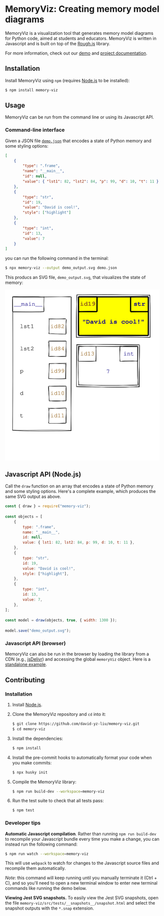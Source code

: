 # MemoryViz: Creating memory model diagrams

MemoryViz is a visualization tool that generates memory model diagrams for Python code, aimed at students and educators.
MemoryViz is written in Javascript and is built on top of the [Rough.js](https://roughjs.com/) library.

For more information, check out our [demo](https://www.cs.toronto.edu/~david/memory-viz/demo/) and [project documentation](https://www.cs.toronto.edu/~david/memory-viz/).

## Installation

Install MemoryViz using `npm` (requires [Node.js](https://nodejs.org/en) to be installed):

```bash
$ npm install memory-viz
```

## Usage

MemoryViz can be run from the command line or using its Javascript API.

### Command-line interface

Given a JSON file [`demo.json`](https://github.com/david-yz-liu/memory-viz/blob/master/examples/memory-viz-cli/demo.json) that encodes a state of Python memory and some styling options:

```json
[
    {
        "type": ".frame",
        "name": "__main__",
        "id": null,
        "value": { "lst1": 82, "lst2": 84, "p": 99, "d": 10, "t": 11 }
    },
    {
        "type": "str",
        "id": 19,
        "value": "David is cool!",
        "style": ["highlight"]
    },
    {
        "type": "int",
        "id": 13,
        "value": 7
    }
]
```

you can run the following command in the terminal:

```bash
$ npx memory-viz --output demo_output.svg demo.json
```

This producs an SVG file, `demo_output.svg`, that visualizes the state of memory:

![Sample usage svg output](https://github.com/david-yz-liu/memory-viz/blob/master/examples/memory-viz-cli/demo_output.svg)

## Javascript API (Node.js)

Call the `draw` function on an array that encodes a state of Python memory and some styling options.
Here's a complete example, which produces the same SVG output as above.

```js
const { draw } = require("memory-viz");

const objects = [
    {
        type: ".frame",
        name: "__main__",
        id: null,
        value: { lst1: 82, lst2: 84, p: 99, d: 10, t: 11 },
    },
    {
        type: "str",
        id: 19,
        value: "David is cool!",
        style: ["highlight"],
    },
    {
        type: "int",
        id: 13,
        value: 7,
    },
];

const model = draw(objects, true, { width: 1300 });

model.save("demo_output.svg");
```

### Javascript API (browser)

MemoryViz can also be run in the browser by loading the library from a CDN (e.g., [jsDelivr](https://cdn.jsdelivr.net/npm/memory-viz@latest/dist/memory-viz.bundle.js)) and accessing the global `memoryViz` object.
Here is a [standalone example](https://github.com/david-yz-liu/memory-viz/tree/master/examples/memory-viz-browser/index.html).

## Contributing

### Installation

1. Install [Node.js](https://nodejs.org/en/).
2. Clone the MemoryViz repository and `cd` into it:

    ```bash
    $ git clone https://github.com/david-yz-liu/memory-viz.git
    $ cd memory-viz
    ```

3. Install the dependencies:

    ```bash
    $ npm install
    ```

4. Install the pre-commit hooks to automatically format your code when you make commits:

    ```bash
    $ npx husky init
    ```

5. Compile the MemoryViz library:

    ```bash
    $ npm run build-dev --workspace=memory-viz
    ```

6. Run the test suite to check that all tests pass:

    ```bash
    $ npm test
    ```

### Developer tips

**Automatic Javascript compilation**. Rather than running `npm run build-dev` to recompile your Javascript bundle every time you make a change, you can instead run the following command:

```bash
$ npm run watch --workspace=memory-viz
```

This will use `webpack` to watch for changes to the Javascript source files and recompile them automatically.

_Note_: this command will keep running until you manually terminate it (Ctrl + C), and so you'll need to open a new terminal window to enter new terminal commands like running the demo below.

**Viewing Jest SVG snapshots.** To easily view the Jest SVG snapshots, open the file `memory-viz/src/tests/__snapshots__/snapshot.html` and select the snapshot outputs with the `*.snap` extension.
